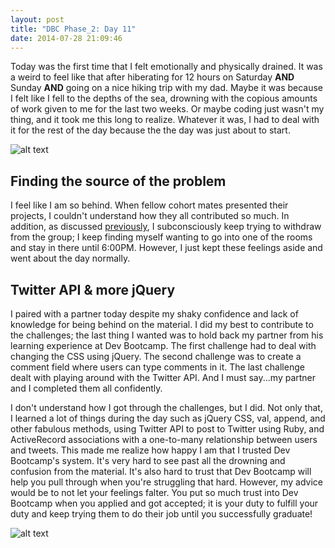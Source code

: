 ```yaml
---
layout: post
title: "DBC Phase_2: Day 11"
date: 2014-07-28 21:09:46
---
```


Today was the first time that I felt emotionally and physically drained. It was a weird to feel like that after hiberating for 12 hours on Saturday **AND** Sunday **AND** going on a nice hiking trip with my dad. Maybe it was because I felt like I fell to the depths of the sea, drowning with the copious amounts of work given to me for the last two weeks. Or maybe coding just wasn't my thing, and it took me this long to realize. Whatever it was, I had to deal with it for the rest of the day because the the day was just about to start.

![alt text](/assets/img/hiking.jpg "Hiking with dad")

## Finding the source of the problem

I feel like I am so behind. When fellow cohort mates presented their projects, I couldn't understand how they all contributed so much. In addition, as discussed [previously](http://juliusjung.info/2014/07/24/dbc-phase-2-day-8/), I subconsciously keep trying to withdraw from the group; I keep finding myself wanting to go into one of the rooms and stay in there until 6:00PM. However, I just kept these feelings aside and went about the day normally.

## Twitter API & more jQuery

I paired with a partner today despite my shaky confidence and lack of knowledge for being behind on the material. I did my best to contribute to the challenges; the last thing I wanted was to hold back my partner from his learning experience at Dev Bootcamp. The first challenge had to deal with changing the CSS using jQuery. The second challenge was to create a comment field where users can type comments in it. The last challenge dealt with playing around with the Twitter API. And I must say...my partner and I completed them all confidently.

I don't understand how I got through the challenges, but I did. Not only that, I learned a lot of things during the day such as jQuery CSS, val, append, and other fabulous methods, using Twitter API to post to Twitter using Ruby, and ActiveRecord associations with a one-to-many relationship between users and tweets. This made me realize how happy I am that I trusted Dev Bootcamp's system. It's very hard to see past all the drowning and confusion from the material. It's also hard to trust that Dev Bootcamp will help you pull through when you're struggling that hard. However, my advice would be to not let your feelings falter. You put so much trust into Dev Bootcamp when you applied and got accepted; it is your duty to fulfill your duty and keep trying them to do their job until you successfully graduate! 

![alt text](/assets/img/trust.jpg "Trust")